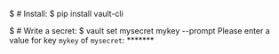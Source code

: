 $ # Install:
$ pip install vault-cli

$ # Write a secret:
$ vault set mysecret mykey --prompt
Please enter a value for key `mykey` of `mysecret`: *******

